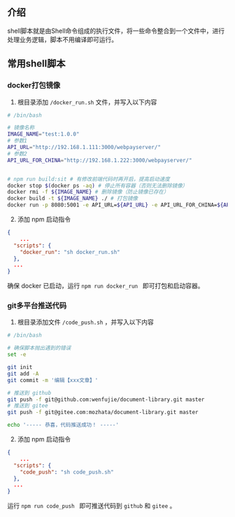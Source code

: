 <!--
 * @Date: 2022-04-03 15:47:57
 * @LastEditors: wenfujie
 * @LastEditTime: 2022-04-03 15:54:37
 * @FilePath: /document-library/articles/工具/shell脚本编写.md
-->

## 介绍



shell脚本就是由Shell命令组成的执行文件，将一些命令整合到一个文件中，进行处理业务逻辑，脚本不用编译即可运行。



## 常用shell脚本

### docker打包镜像

1. 根目录添加 `/docker_run.sh` 文件，并写入以下内容

```bash
# /bin/bash

# 镜像名称
IMAGE_NAME="test:1.0.0"
# 参数1
API_URL="http://192.168.1.111:3000/webpayserver/"
# 参数2
API_URL_FOR_CHINA="http://192.168.1.222:3000/webpayserver/"


# npm run build:sit # 有修改前端代码时再开启，提高启动速度
docker stop $(docker ps -aq) # 停止所有容器（否则无法删除镜像）
docker rmi -f ${IMAGE_NAME} # 删除镜像（防止镜像已存在）
docker build -t ${IMAGE_NAME} ./ # 打包镜像
docker run -p 8080:5001 -e API_URL=${API_URL} -e API_URL_FOR_CHINA=${API_URL_FOR_CHINA} ${IMAGE_NAME} # 启动容器

```

2. 添加 npm 启动指令

```json
{
	...
  "scripts": {
    "docker_run": "sh docker_run.sh"
  },
  ...
}
```

确保 docker 已启动，运行 `npm run docker_run ` 即可打包和启动容器。



### git多平台推送代码

1. 根目录添加文件 `/code_push.sh` ，并写入以下内容

```bash
# /bin/bash

# 确保脚本抛出遇到的错误
set -e

git init
git add -A
git commit -m '编辑【xxx文章】'

# 推送到 github
git push -f git@github.com:wenfujie/document-library.git master
# 推送到 gitee
git push -f git@gitee.com:mozhata/document-library.git master

echo '----- 恭喜，代码推送成功！ -----'
```

2. 添加 npm 启动指令

```json
{
	...
  "scripts": {
    "code_push": "sh code_push.sh"
  },
  ...
}
```

运行 `npm run code_push ` 即可推送代码到 `github` 和 `gitee` 。
